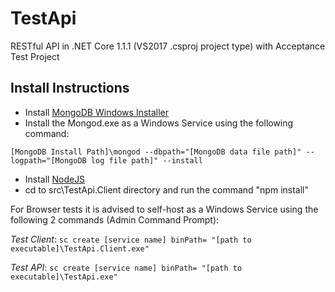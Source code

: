 # TestApi
RESTful API in .NET Core 1.1.1 (VS2017 .csproj project type) with Acceptance Test Project

## Install Instructions
* Install [MongoDB Windows Installer](https://www.mongodb.com/download-center#community)
* Install the Mongod.exe as a Windows Service using the following command:

`[MongoDB Install Path]\mongod --dbpath="[MongoDB data file path]" --logpath="[MongoDB log file path]" --install`

* Install [NodeJS](https://git-scm.com/download/win)
* cd to src\TestApi.Client directory and run the command "npm install" 

For Browser tests it is advised to self-host as a Windows Service using the following 2 commands (Admin Command Prompt):

*Test Client*: `sc create [service name] binPath= "[path to executable]\TestApi.Client.exe"`

*Test API*: `sc create [service name] binPath= "[path to executable]\TestApi.exe"`